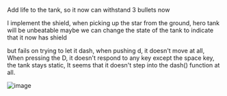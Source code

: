 Add life to the tank, so it now can withstand 3 bullets now

I implement the shield, when picking up the star from the ground, hero tank will be unbeatable
maybe we can change the state of the tank to indicate that it now has shield

but fails on trying to let it dash, when pushing d, it doesn't move at all, 
When pressing the D, it doesn't respond to any key except the space key, the tank stays static, 
It seems that it doesn't step into the dash() function at all.



![image](https://github.com/cr-skl/ECE-5725-proj/assets/113873340/6f45f5d6-4b57-478f-a8f2-137fd8caf938)
